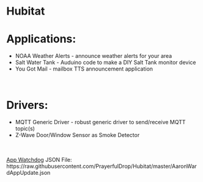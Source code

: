 # Hubitat
<H1>Applications:</H1>
<ul>
  <li>NOAA Weather Alerts - announce weather alerts for your area</li>
  <li>Salt Water Tank - Auduino code to make a DIY Salt Tank monitor device</li>
  <li>You Got Mail - mailbox TTS announcement application </li>
</ul>
<br>
<H1>Drivers:</H1>
<ul>
  <li>MQTT Generic Driver - robust generic driver to send/receive MQTT topic(s)</li>
  <li>Z-Wave Door/Window Sensor as Smoke Detector</li>
 </ul>
<br><br>
<a href="https://community.hubitat.com/t/release-app-watchdog/9952/1">App Watchdog</a> JSON File:<br>
https://raw.githubusercontent.com/PrayerfulDrop/Hubitat/master/AaronWardAppUpdate.json
